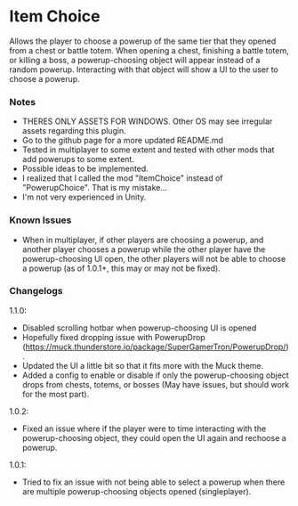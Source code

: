 # Item Choice

Allows the player to choose a powerup of the same tier that they opened from a chest or battle totem. When opening a chest, finishing a battle totem, or killing a boss, a powerup-choosing object will appear instead of a random powerup. Interacting with that object will show a UI to the user to choose a powerup.

### Notes
- THERES ONLY ASSETS FOR WINDOWS. Other OS may see irregular assets regarding this plugin.
- Go to the github page for a more updated README.md
- Tested in multiplayer to some extent and tested with other mods that add powerups to some extent.
- Possible ideas to be implemented.
- I realized that I called the mod "ItemChoice" instead of "PowerupChoice". That is my mistake...
- I'm not very experienced in Unity.

### Known Issues
- When in multiplayer, if other players are choosing a powerup, and another player chooses a powerup while the other player have the powerup-choosing UI open, the other players will not be able to choose a powerup (as of 1.0.1+, this may or may not be fixed).

### Changelogs
1.1.0:
- Disabled scrolling hotbar when powerup-choosing UI is opened
- Hopefully fixed dropping issue with PowerupDrop (https://muck.thunderstore.io/package/SuperGamerTron/PowerupDrop/).
- Updated the UI a little bit so that it fits more with the Muck theme.
- Added a config to enable or disable if only the powerup-choosing object drops from chests, totems, or bosses (May have issues, but should work for the most part).

1.0.2:
- Fixed an issue where if the player were to time interacting with the powerup-choosing object, they could open the UI again and rechoose a powerup.

1.0.1:
- Tried to fix an issue with not being able to select a powerup when there are multiple powerup-choosing objects opened (singleplayer).
